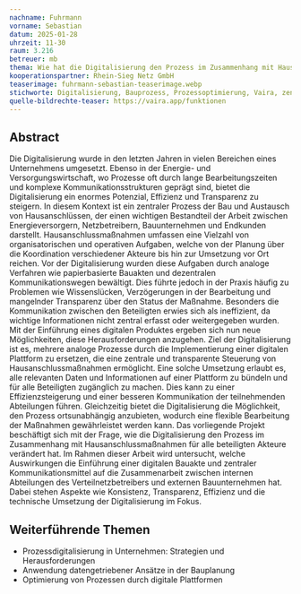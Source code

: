 ```yaml
---
nachname: Fuhrmann
vorname: Sebastian
datum: 2025-01-28
uhrzeit: 11-30
raum: 3.216
betreuer: mb
thema: Wie hat die Digitalisierung den Prozess im Zusammenhang mit Hausanschlussmaßnahmen für alle beteiligten Akteure verändert?
kooperationspartner: Rhein-Sieg Netz GmbH
teaserimage: fuhrmann-sebastian-teaserimage.webp
stichworte: Digitalisierung, Bauprozess, Prozessoptimierung, Vaira, zentrale Plattform
quelle-bildrechte-teaser: https://vaira.app/funktionen
---
```


## Abstract

Die Digitalisierung wurde in den letzten Jahren in vielen Bereichen eines Unternehmens umgesetzt. Ebenso in der Energie- und Versorgungswirtschaft, wo Prozesse oft durch lange Bearbeitungszeiten und komplexe Kommunikationsstrukturen geprägt sind, bietet die Digitalisierung ein enormes Potenzial, Effizienz und Transparenz zu steigern. In diesem Kontext ist ein zentraler Prozess der Bau und Austausch von Hausanschlüssen, der einen wichtigen Bestandteil der Arbeit zwischen Energieversorgern, Netzbetreibern, Bauunternehmen und Endkunden darstellt.
Hausanschlussmaßnahmen umfassen eine Vielzahl von organisatorischen und operativen Aufgaben, welche von der Planung über die Koordination verschiedener Akteure bis hin zur Umsetzung vor Ort reichen. Vor der Digitalisierung wurden diese Aufgaben durch analoge Verfahren wie papierbasierte Bauakten und dezentralen Kommunikationswegen bewältigt. Dies führte jedoch in der Praxis häufig zu Problemen wie Wissenslücken, Verzögerungen in der Bearbeitung und mangelnder Transparenz über den Status der Maßnahme. Besonders die Kommunikation zwischen den Beteiligten erwies sich als ineffizient, da wichtige Informationen nicht zentral erfasst oder weitergegeben wurden.
Mit der Einführung eines digitalen Produktes ergeben sich nun neue Möglichkeiten, diese Herausforderungen anzugehen. Ziel der Digitalisierung ist es, mehrere analoge Prozesse durch die Implementierung einer digitalen Plattform zu ersetzen, die eine zentrale und transparente Steuerung von Hausanschlussmaßnahmen ermöglicht. Eine solche Umsetzung erlaubt es, alle relevanten Daten und Informationen auf einer Plattform zu bündeln und für alle Beteiligten zugänglich zu machen. Dies kann zu einer Effizienzsteigerung und einer besseren Kommunikation der teilnehmenden Abteilungen führen. Gleichzeitig bietet die Digitalisierung die Möglichkeit, den Prozess ortsunabhängig anzubieten, wodurch eine flexible Bearbeitung der Maßnahmen gewährleistet werden kann.
Das vorliegende Projekt beschäftigt sich mit der Frage, wie die Digitalisierung den Prozess im Zusammenhang mit Hausanschlussmaßnahmen für alle beteiligten Akteure verändert hat. Im Rahmen dieser Arbeit wird untersucht, welche Auswirkungen die Einführung einer digitalen Bauakte und zentraler Kommunikationsmittel auf die Zusammenarbeit zwischen internen Abteilungen des Verteilnetzbetreibers und externen Bauunternehmen hat. Dabei stehen Aspekte wie Konsistenz, Transparenz, Effizienz und die technische Umsetzung der Digitalisierung im Fokus.

## Weiterführende Themen

- Prozessdigitalisierung in Unternehmen: Strategien und Herausforderungen
- Anwendung datengetriebener Ansätze in der Bauplanung
- Optimierung von Prozessen durch digitale Plattformen
